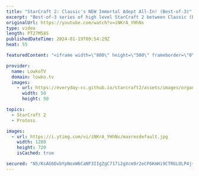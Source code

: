```yaml
---
title: "StarCraft 2: Classic's NEW Immortal Adept All-In! (Best-of-3)"
excerpt: "Best-of-3 series of high level StarCraft 2 between Classic (Protoss) and Solar (Zerg). In this series Classic showcases a new followup to his Adept opener as he rushes out Immortals to go for a double layered attack. Support my work: https://patreon.com/lowkotv  Lowko merch: https://lowko.shop Tech setup:"
originalUrl: https://youtube.com/watch?v=iNKrA_YHhNs
type: video
length: PT27M58S
publishedDateTime: 2024-01-19T09:54:29Z
heat: 55

featuredContent: "<iframe width=\"800\" height=\"500\" frameborder=\"0\" src=\"https://www.youtube.com/embed/iNKrA_YHhNs\" allow=\"accelerometer; autoplay; encrypted-media; gyroscope; picture-in-picture\" allowfullscreen></iframe>"

provider:
  name: LowkoTV
  domain: lowko.tv
  images:
    - url: https://everyday-cc.github.io/starcraft2/assets/images/organizations/lowko.tv-50x50.jpg
      width: 50
      height: 50

topics:
  - StarCraft 2
  - Protoss

images:
  - url: https://i.ytimg.com/vi/iNKrA_YHhNs/maxresdefault.jpg
    width: 1280
    height: 720
    isCached: true

secured: "N5/KsAG6DxbYpNoxW6CaNF3IIgZgC717i2gXcm9r2eCF6KmHi9CTRGLOLP4j+Iu4slSglw6p3fcOldpz02oNBmgEkVJCn5/hzYLuLDAmyoj0I2/s5yL5DJLSK29awesujWcrAjHO2+Bif2EEhJiE7dLgREG2sqQn8ndDyQNSMrufipAOSFxxhQsO0B12VFv1YV2Ajv160Im7ghdbjwiQuMem3Msg8BzHki7Z8d2+uBkPaz7zP9SvnAgqe0Lew1OrRVqvgCPRznZoIgp70vLiWfqx0tmcd82AvQwHHU3KuJvOhdACJr9bAFZ8l1XId5N2QxIele92t5yqOrYbToEGngbkd64BwdiB+gYjl5u9sDEbdkHAZ3yxgOZrY+5QDMzmO0DmenX7LVgIK3RQNcHB9WDI/zKF3AjeeNkWVXYfxqE=;OgbrK5PGgT+a8as/FDop2A=="
---
```


